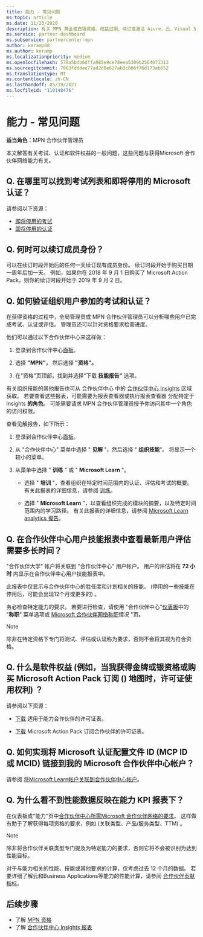 ```yaml
---
title: 能力 - 常见问题
ms.topic: article
ms.date: 11/23/2020
description: 有关 MPN 黄金或白银资格、权益过期、续订或激活 Azure、云、Visual Studio、技术、支持权益的许可证的解答。
ms.service: partner-dashboard
ms.subservice: partnercenter-mpn
author: keramp88
ms.author: keramp
ms.localizationpriority: medium
ms.openlocfilehash: 578a5bdb6dffa985e9ce78eea5309b2564071313
ms.sourcegitcommit: 7063fdddee77ad2d8e627ab3c806f76d173ab652
ms.translationtype: MT
ms.contentlocale: zh-CN
ms.lasthandoff: 05/19/2021
ms.locfileid: "110148476"
---
```

# <a name="competencies---frequently-asked-questions"></a>能力 - 常见问题

**适当角色**：MPN 合作伙伴管理员

本文解答有关考试、认证和软件权益的一般问题，这些问题与获得Microsoft 合作伙伴网络能力有关。

## <a name="q-where-can-i-find-the-list-of-exams-and-microsoft-certifications-being-retired"></a>Q. 在哪里可以找到考试列表和即将停用的 Microsoft 认证？

请参阅以下资源：

- [即将停用的考试](/learn/certifications/retired-certification-exams)
- [即将停用的认证](/learn/certifications/retired-certifications)

## <a name="q-when-can-i-renew-my-membership"></a>Q. 何时可以续订成员身份？

可以在续订时段开始后的任何一天续订现有成员身份。 续订时段开始于购买日期一周年后加一天。 例如，如果你在 2018 年 9 月 1 日购买了 Microsoft Action Pack，则你的续订时段开始于 2019 年 9 月 2 日。

## <a name="q-how-can-i-verify-the-exams-and-certifications-taken-by-my-organizations-users"></a>Q. 如何验证组织用户参加的考试和认证？

在获得资格的过程中，全局管理员或 MPN 合作伙伴管理员可以分析哪些用户已完成考试、认证或评估。 管理员还可以针对资格要求检查进度。

他们可以通过以下合作伙伴中心来这样做：

1. 登录到合作伙伴中心[面板](https://partner.microsoft.com/dashboard)。

1. 选择 **"MPN"，** 然后选择 **"资格"。**

1. 在"资格"页顶部，找到并选择"下载 **技能报告"** 选项。

有关组织技能的其他报告也可从 合作伙伴中心 中的 [合作伙伴中心 Insights](partner-center-insights.md) 区域获取。 若要查看这些报表，可能需要为报表查看器或执行报表查看器 分配特定于 Insights **的角色**。 可能需要请求 MPN 合作伙伴管理员授予你访问其中一个角色的访问权限。

查看见解报告，如下所示：

1. 登录到合作伙伴中心[面板](https://partner.microsoft.com/dashboard)。

1. 从 "合作伙伴中心" 菜单中选择 " **见解** "，然后选择 " **组织技能**"。 将显示一个较小的菜单。

1. 从菜单中选择 " **训练** " 或 " **Microsoft Learn** "。

   - 选择 " **培训** "，查看组织在特定时间范围内的认证、评估和考试的概要。 有关此报表的详细信息，请参阅 [训练](pci-training-dashboard.md)。

   - 选择 " **Microsoft Learn** "，以查看组织完成的模块的摘要，以及特定时间范围内的学习路径。 有关此报表的详细信息，请参阅 [Microsoft Learn analytics 报告](ms-learn-analytics.md)。

## <a name="q-how-long-does-it-take-to-see-the-latest-user-assessments-in-the-partner-center-user-skills-report"></a>Q. 在合作伙伴中心用户技能报表中查看最新用户评估需要多长时间？

"合作伙伴大学" 帐户将关联到 "合作伙伴中心" 用户帐户。 用户的评估将在 **72 小时** 内显示在合作伙伴中心用户技能报表中。

此报表中仅显示与合作伙伴中心的胜任度和计划相关的技能。  (停用的一些技能在停用后，可能会出现12个月或更多的) 。

务必检查特定能力的要求。 若要进行检查，请使用 "合作伙伴中心"[仪表板](https://partner.microsoft.com/dashboard)中的 "**称职**" 菜单选项或 [Microsoft 合作伙伴网络称职](https://partner.microsoft.com/membership/competencies)情况 "页。

> [!NOTE]
> 除非在特定资格下专门将测试、评估或认证称为要求，否则不会将其视为符合资格。

## <a name="q-what-are-the-software-benefits-such-as-license-use-rights-that-i-am-entitled-to-when-i-achieve-a-gold-or-silver-competency-or-buy-a-microsoft-action-pack-subscription-maps"></a>Q. 什么是软件权益 (例如，当我获得金牌或银资格或购买 Microsoft Action Pack 订阅 () 地图时，许可证使用权利) ？

请参阅以下资源：

- [下载](https://assetsprod.microsoft.com/mpn-maps-software-iur-competency-license-table.docx) 适用于能力合作伙伴的许可证表。

- [下载](https://assetsprod.microsoft.com/en-us/microsoft-action-pack-license-table.pdf) Microsoft Action Pack 订阅合作伙伴的许可证表。

## <a name="q-how-do-i-link-a-microsoft-certification-profile-id-mcp-id-or-mcid-to-my-microsoft-partner-center-account"></a>Q. 如何实现将 Microsoft 认证配置文件 ID (MCP ID 或 MCID) 链接到我的 Microsoft 合作伙伴中心帐户？

请参阅 [将Microsoft Learn帐户关联到合作伙伴中心帐户](ms-learn-associate.md)。

## <a name="q-why-cant-i-see-the-performance-data-reflected-under-the-competencies-kpis-report"></a>Q. 为什么看不到性能数据反映在能力 KPI 报表下？

在仪表板或"能力"页中[合作伙伴中心所需Microsoft 合作伙伴网络](https://partner.microsoft.com/dashboard)[的要求](https://partner.microsoft.com/membership/competencies)。 这样做有助于了解获得每项资格的要求，例如 (关联类型、产品/服务类型、TTM) 。

> [!NOTE]
> 除非将合作伙伴关联类型专门提及为特定能力的要求，否则它将不会被识别为达到性能目标。
>
> 对于与能力相关的性能、技能或其他要求的计算，仅考虑过去 12 个月的数据。 若要详细了解云和Business Applications等能力的性能计算，请参阅 [合作伙伴贡献指标](partner-contribution-indicators.md)。

## <a name="next-steps"></a>后续步骤

- 了解 [MPN 资格](learn-about-competencies.md)
- 了解 [合作伙伴中心 Insights 报表](partner-center-insights.md)
